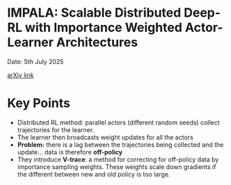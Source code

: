 # IMPALA: Scalable Distributed Deep-RL with Importance Weighted Actor-Learner Architectures

Date: 5th July 2025

[arXiv link](arxiv.org/abs/1802.01561)

# Key Points
* Distributed RL method: parallel actors (different random seeds) collect trajectories for the learner.
* The learner then broadcasts weight updates for all the actors
* **Problem:** there is a lag between the trajectories being collected and the update... data is therefore **off-policy**
* They introduce **V-trace**: a method for correcting for off-policy data by importance sampling weights. These weights scale down gradients
if the different between new and old policy is too large.